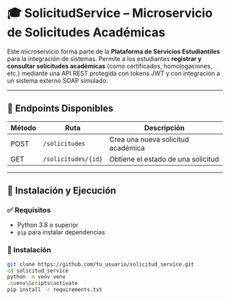 # 🎓 SolicitudService – Microservicio de Solicitudes Académicas

Este microservicio forma parte de la **Plataforma de Servicios Estudiantiles** para la integración de sistemas. Permite a los estudiantes **registrar y consultar solicitudes académicas** (como certificados, homologaciones, etc.) mediante una API REST protegida con tokens JWT y con integración a un sistema externo SOAP simulado.

---

## 📌 Endpoints Disponibles

| Método | Ruta                  | Descripción                              |
|--------|-----------------------|------------------------------------------|
| POST   | `/solicitudes`        | Crea una nueva solicitud académica       |
| GET    | `/solicitudes/{id}`   | Obtiene el estado de una solicitud       |

---

## 🚀 Instalación y Ejecución

### ✅ Requisitos
- Python 3.8 o superior
- `pip` para instalar dependencias

### 🔧 Instalación

```bash
git clone https://github.com/tu_usuario/solicitud_service.git
cd solicitud_service
python -m venv venv
.\venv\Scripts\activate
pip install -r requirements.txt
